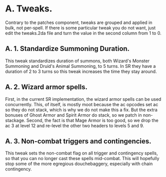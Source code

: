 # A. Tweaks.

Contrary to the patches component, tweaks are grouped and applied in bulk, not per-spell. If there is some particular tweak you do not want, just edit the tweaks.2da file and turn the value in the second column from 1 to 0.

## A. 1. Standardize Summoning Duration.

This tweak standardizes duration of summons, both Wizard's Monster Summoning and Druid's Animal Summoning, to 5 turns. In SR they have a duration of 2 to 3 turns so this tweak increases the time they stay around.

## A. 2. Wizard armor spells.

First, in the current SR implementation, the wizard armor spells can be used concurrently. This, of itself, is mostly moot because the ac opcodes set ac so they do not stack, which is why we do not make this a fix. But the extra bonuses of Ghost Armor and Spirit Armor do stack, so we patch in non-stackage. Second, the fact is that Mage Armor is too good, so we drop the ac 3 at level 12 and re-level the other two headers to levels 5 and 9.

## A. 3. Non-combat triggers and contingencies.

This tweak sets the non-combat flag on all trigger and contingency spells, so that you can no longer cast these spells mid-combat. This will hopefully stop some of the more egregious douchebaggery, especially with chain contingency.